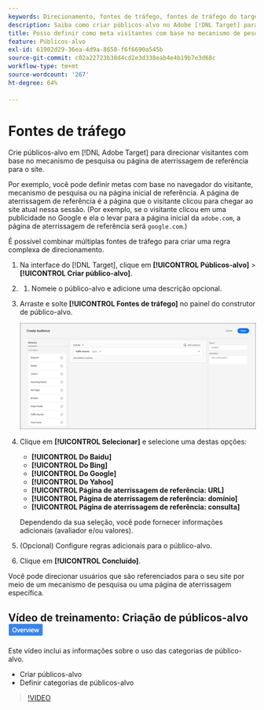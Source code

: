 ```yaml
---
keywords: Direcionamento, fontes de tráfego, fontes de tráfego do target, mecanismo de pesquisa do target, mecanismo de pesquisa, página de aterrissagem, página de aterrissagem do target, página de aterrissagem de referência
description: Saiba como criar públicos-alvo no Adobe [!DNL Target] para direcionar visitantes com base no mecanismo de pesquisa ou página de aterrissagem de referência para o site.
title: Posso definir como meta visitantes com base no mecanismo de pesquisa ou no site de referência?
feature: Públicos-alvo
exl-id: 61902d29-36ea-4d9a-8650-f6f6690a545b
source-git-commit: c02a22723b38d4cd2e3d338eab4e4b19b7e3d68c
workflow-type: tm+mt
source-wordcount: '267'
ht-degree: 64%

---
```


# Fontes de tráfego

Crie públicos-alvo em [!DNL Adobe Target] para direcionar visitantes com base no mecanismo de pesquisa ou página de aterrissagem de referência para o site.

Por exemplo, você pode definir metas com base no navegador do visitante, mecanismo de pesquisa ou na página inicial de referência. A página de aterrissagem de referência é a página que o visitante clicou para chegar ao site atual nessa sessão. (Por exemplo, se o visitante clicou em uma publicidade no Google e ela o levar para a página inicial da `adobe.com`, a página de aterrissagem de referência será `google.com`.)

É possível combinar múltiplas fontes de tráfego para criar uma regra complexa de direcionamento.

1. Na interface do [!DNL Target], clique em **[!UICONTROL Públicos-alvo]** > **[!UICONTROL Criar público-alvo]**.
1. 
   1. Nomeie o público-alvo e adicione uma descrição opcional.
1. Arraste e solte **[!UICONTROL Fontes de tráfego]** no painel do construtor de público-alvo.

   ![](assets/target_traffic_source.png)

1. Clique em **[!UICONTROL Selecionar]** e selecione uma destas opções:

   * **[!UICONTROL Do Baidu]**
   * **[!UICONTROL Do Bing]**
   * **[!UICONTROL Do Google]**
   * **[!UICONTROL Do Yahoo]**
   * **[!UICONTROL Página de aterrissagem de referência: URL]**
   * **[!UICONTROL Página de aterrissagem de referência: domínio]**
   * **[!UICONTROL Página de aterrissagem de referência: consulta]**

   Dependendo da sua seleção, você pode fornecer informações adicionais (avaliador e/ou valores).

1. (Opcional) Configure regras adicionais para o público-alvo.
1. Clique em **[!UICONTROL Concluído]**.

Você pode direcionar usuários que são referenciados para o seu site por meio de um mecanismo de pesquisa ou uma página de aterrissagem específica.

## Vídeo de treinamento: Criação de públicos-alvo ![Selo de visão geral](/help/assets/overview.png)

Este vídeo inclui as informações sobre o uso das categorias de público-alvo.

* Criar públicos-alvo
* Definir categorias de públicos-alvo

>[!VIDEO](https://video.tv.adobe.com/v/17392)
